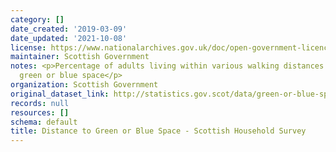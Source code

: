 ```yaml
---
category: []
date_created: '2019-03-09'
date_updated: '2021-10-08'
license: https://www.nationalarchives.gov.uk/doc/open-government-licence/version/3/
maintainer: Scottish Government
notes: <p>Percentage of adults living within various walking distances to their nearest
  green or blue space</p>
organization: Scottish Government
original_dataset_link: http://statistics.gov.scot/data/green-or-blue-space-shs
records: null
resources: []
schema: default
title: Distance to Green or Blue Space - Scottish Household Survey
---
```

